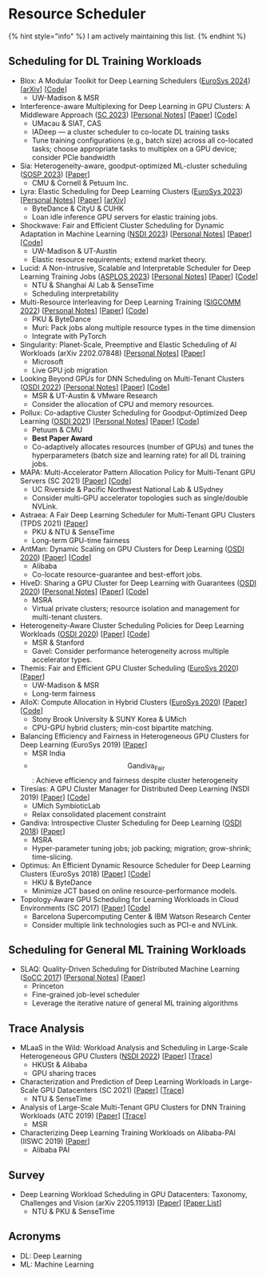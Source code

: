 # Resource Scheduler

{% hint style="info" %}
I am actively maintaining this list.
{% endhint %}

## Scheduling for DL Training Workloads

* Blox: A Modular Toolkit for Deep Learning Schedulers ([EuroSys 2024](../../reading-notes/conference/eurosys-2024/)) \[[arXiv](https://arxiv.org/abs/2312.12621)] \[[Code](https://github.com/msr-fiddle/blox)]
  * UW-Madison & MSR
* Interference-aware Multiplexing for Deep Learning in GPU Clusters: A Middleware Approach ([SC 2023](../../reading-notes/conference/sc-2023/)) \[[Personal Notes](../../reading-notes/conference/sc-2023/iadeep.md)] \[[Paper](https://doi.org/10.1145/3581784.3607060)] \[[Code](https://github.com/buzy-coder/IADeep)]
  * UMacau & SIAT, CAS
  * IADeep — a cluster scheduler to co-locate DL training tasks
  * Tune training configurations (e.g., batch size) across all co-located tasks; choose appropriate tasks to multiplex on a GPU device; consider PCIe bandwidth
* Sia: Heterogeneity-aware, goodput-optimized ML-cluster scheduling ([SOSP 2023](../../reading-notes/conference/sosp-2023/)) \[[Paper](https://dl.acm.org/doi/10.1145/3600006.3613175)]
  * CMU & Cornell & Petuum Inc.
* Lyra: Elastic Scheduling for Deep Learning Clusters ([EuroSys 2023](../../reading-notes/conference/eurosys-2023.md)) \[[Personal Notes](../../reading-notes/miscellaneous/arxiv/2022/aryl-an-elastic-cluster-scheduler-for-deep-learning.md)] \[[Paper](https://dl.acm.org/doi/10.1145/3552326.3587445)] \[[arXiv](https://arxiv.org/abs/2202.07896)]
  * ByteDance & CityU & CUHK
  * Loan idle inference GPU servers for elastic training jobs.
* Shockwave: Fair and Efficient Cluster Scheduling for Dynamic Adaptation in Machine Learning ([NSDI 2023](../../reading-notes/conference/nsdi-2023/)) \[[Personal Notes](../../reading-notes/conference/nsdi-2023/shockwave.md)] \[[Paper](https://www.usenix.org/conference/nsdi23/presentation/zheng)] \[[Code](https://github.com/uw-mad-dash/shockwave)]
  * UW-Madison & UT-Austin
  * Elastic resource requirements; extend market theory.
* Lucid: A Non-intrusive, Scalable and Interpretable Scheduler for Deep Learning Training Jobs ([ASPLOS 2023](../../reading-notes/conference/asplos-2023/)) \[[Personal Notes](../../reading-notes/conference/asplos-2023/lucid.md)] \[[Paper](https://dl.acm.org/doi/10.1145/3575693.3575705)] \[[Code](https://github.com/S-Lab-System-Group/Lucid)]
  * NTU & Shanghai AI Lab & SenseTime
  * Scheduling interpretability
* Multi-Resource Interleaving for Deep Learning Training ([SIGCOMM 2022](../../reading-notes/conference/sigcomm-2022/)) \[[Personal Notes](../../reading-notes/conference/sigcomm-2022/multi-resource-interleaving-for-deep-learning-training.md)] \[[Paper](https://dl.acm.org/doi/10.1145/3544216.3544224)] \[[Code](https://github.com/Rivendile/Muri)]
  * PKU & ByteDance
  * Muri: Pack jobs along multiple resource types in the time dimension
  * Integrate with PyTorch
* Singularity: Planet-Scale, Preemptive and Elastic Scheduling of AI Workloads (arXiv 2202.07848) \[[Personal Notes](../../reading-notes/miscellaneous/arxiv/singularity-planet-scale-preemptive-and-elastic-scheduling-of-ai-workloads.md)] \[[Paper](https://arxiv.org/abs/2202.07848)]
  * Microsoft
  * Live GPU job migration
* Looking Beyond GPUs for DNN Scheduling on Multi-Tenant Clusters ([OSDI 2022](../../reading-notes/conference/osdi-2022/)) \[[Personal Notes](../../reading-notes/conference/osdi-2022/synergy.md)] \[[Paper](https://www.usenix.org/conference/osdi22/presentation/mohan)] \[[Code](https://github.com/msr-fiddle/synergy)]
  * MSR & UT-Austin & VMware Research
  * Consider the allocation of CPU and memory resources.
* Pollux: Co-adaptive Cluster Scheduling for Goodput-Optimized Deep Learning ([OSDI 2021](../../reading-notes/conference/osdi-2021/)) \[[Personal Notes](../../reading-notes/conference/osdi-2021/pollux.md)] \[[Paper](https://www.usenix.org/conference/osdi21/presentation/qiao)] \[[Code](https://github.com/petuum/adaptdl)]
  * Petuum & CMU
  * **Best Paper Award**
  * Co-adaptively allocates resources (number of GPUs) and tunes the hyperparameters (batch size and learning rate) for all DL training jobs.
* MAPA: Multi-Accelerator Pattern Allocation Policy for Multi-Tenant GPU Servers (SC 2021) \[[Paper](https://dl.acm.org/doi/10.1145/3458817.3480853)] \[[Code](https://github.com/socal-ucr/MAPA)]
  * UC Riverside & Pacific Northwest National Lab & USydney
  * Consider multi-GPU accelerator topologies such as single/double NVLink.
* Astraea: A Fair Deep Learning Scheduler for Multi-Tenant GPU Clusters (TPDS 2021) \[[Paper](https://ieeexplore.ieee.org/abstract/document/9655467)]
  * PKU & NTU & SenseTime
  * Long-term GPU-time fairness
* AntMan: Dynamic Scaling on GPU Clusters for Deep Learning ([OSDI 2020](../../reading-notes/conference/osdi-2020/)) \[[Paper](https://www.usenix.org/conference/osdi20/presentation/xiao)] \[[Code](https://github.com/alibaba/GPU-scheduler-for-deep-learning)]
  * Alibaba
  * Co-locate resource-guarantee and best-effort jobs.
* HiveD: Sharing a GPU Cluster for Deep Learning with Guarantees ([OSDI 2020](../../reading-notes/conference/osdi-2020/)) \[[Personal Notes](../../reading-notes/conference/osdi-2020/hived.md)] \[[Paper](https://www.usenix.org/conference/osdi20/presentation/zhao-hanyu)] \[[Code](https://github.com/microsoft/hivedscheduler)]
  * MSRA
  * Virtual private clusters; resource isolation and management for multi-tenant clusters.
* Heterogeneity-Aware Cluster Scheduling Policies for Deep Learning Workloads ([OSDI 2020](../../reading-notes/conference/osdi-2020/)) \[[Paper](https://www.usenix.org/conference/osdi20/presentation/narayanan-deepak)] \[[Code](https://github.com/stanford-futuredata/gavel)]
  * MSR & Stanford
  * Gavel: Consider performance heterogeneity across multiple accelerator types.
* Themis: Fair and Efficient GPU Cluster Scheduling ([EuroSys 2020](../../reading-notes/conference/eurosys-2020.md)) \[[Paper](https://www.usenix.org/conference/nsdi20/presentation/mahajan)]
  * UW-Madison & MSR
  * Long-term fairness
* AlloX: Compute Allocation in Hybrid Clusters ([EuroSys 2020](../../reading-notes/conference/eurosys-2020.md)) \[[Paper](https://doi.org/10.1145/3342195.3387547)] \[[Code](https://github.com/lenhattan86/allox)]
  * Stony Brook University & SUNY Korea & UMich
  * CPU-GPU hybrid clusters; min-cost bipartite matching.
* Balancing Efficiency and Fairness in Heterogeneous GPU Clusters for Deep Learning (EuroSys 2019) \[[Paper](https://dl.acm.org/doi/10.1145/3342195.3387555)]
  * MSR India
  * $$\text{Gandiva}_\text{Fair}$$: Achieve efficiency and fairness despite cluster heterogeneity
* Tiresias: A GPU Cluster Manager for Distributed Deep Learning (NSDI 2019) \[[Paper](https://www.usenix.org/conference/nsdi19/presentation/gu)] \[[Code](https://github.com/SymbioticLab/Tiresias)]
  * UMich SymbioticLab
  * Relax consolidated placement constraint
* Gandiva: Introspective Cluster Scheduling for Deep Learning ([OSDI 2018](../../reading-notes/conference/osdi-2018/)) \[[Paper](https://www.usenix.org/conference/osdi18/presentation/xiao)]
  * MSRA
  * Hyper-parameter tuning jobs; job packing; migration; grow-shrink; time-slicing.
* Optimus: An Efficient Dynamic Resource Scheduler for Deep Learning Clusters (EuroSys 2018) \[[Paper](https://dl.acm.org/doi/10.1145/3190508.3190517)] \[[Code](https://github.com/pengyanghua/optimus)]
  * HKU & ByteDance
  * Minimize JCT based on online resource-performance models.
* Topology-Aware GPU Scheduling for Learning Workloads in Cloud Environments (SC 2017) \[[Paper](https://dl.acm.org/doi/10.1145/3126908.3126933)] \[[Code](https://github.com/HiEST/gpu-topo-aware)]
  * Barcelona Supercomputing Center & IBM Watson Research Center
  * Consider multiple link technologies such as PCI-e and NVLink.

## Scheduling for General ML Training Workloads

* SLAQ: Quality-Driven Scheduling for Distributed Machine Learning ([SoCC 2017](../../reading-notes/conference/socc-2017/)) \[[Personal Notes](../../reading-notes/conference/socc-2017/slaq.md)] \[[Paper](https://dl.acm.org/doi/10.1145/3127479.3127490)]
  * Princeton
  * Fine-grained job-level scheduler
  * Leverage the iterative nature of general ML training algorithms

## Trace Analysis

* MLaaS in the Wild: Workload Analysis and Scheduling in Large-Scale Heterogeneous GPU Clusters ([NSDI 2022](../../reading-notes/conference/nsdi-2022.md)) \[[Paper](https://www.usenix.org/conference/nsdi22/presentation/weng)] \[[Trace](https://github.com/alibaba/clusterdata/tree/master/cluster-trace-gpu-v2020)]
  * HKUSt & Alibaba
  * GPU sharing traces
* Characterization and Prediction of Deep Learning Workloads in Large-Scale GPU Datacenters (SC 2021) \[[Paper](https://dl.acm.org/doi/10.1145/3458817.3476223)] \[[Trace](https://github.com/S-Lab-System-Group/HeliosData)]
  * NTU & SenseTime
* Analysis of Large-Scale Multi-Tenant GPU Clusters for DNN Training Workloads (ATC 2019) \[[Paper](https://www.usenix.org/conference/atc19/presentation/jeon)] \[[Trace](https://github.com/msr-fiddle/philly-traces)]
  * MSR
* Characterizing Deep Learning Training Workloads on Alibaba-PAI (IISWC 2019) \[[Paper](https://ieeexplore.ieee.org/document/9042047)]
  * Alibaba PAI

## Survey

* Deep Learning Workload Scheduling in GPU Datacenters: Taxonomy, Challenges and Vision (arXiv 2205.11913) \[[Paper](https://arxiv.org/abs/2205.11913)] \[[Paper List](https://github.com/S-Lab-System-Group/Awesome-DL-Scheduling-Papers)]
  * NTU & PKU & SenseTime

## Acronyms

* DL: Deep Learning
* ML: Machine Learning

